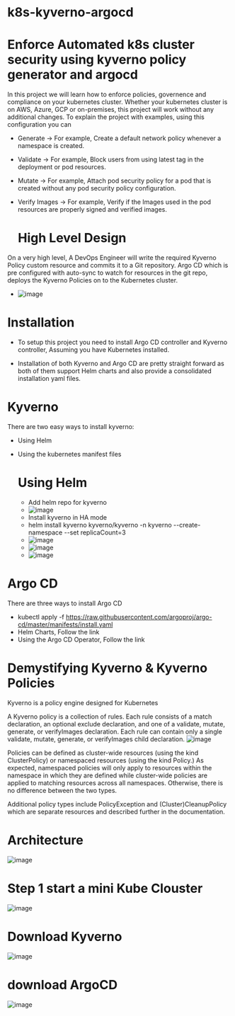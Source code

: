 # k8s-kyverno-argocd

# Enforce Automated k8s cluster security using kyverno policy generator and argocd
In this project we will learn how to enforce policies, governence and compliance on your kubernetes cluster. Whether your kubernetes cluster is on AWS, Azure, GCP or on-premises, this project will work without any additional changes.
To explain the project with examples, using this configuration you can

* Generate -> For example, Create a default network policy whenever a namespace is created.
* Validate -> For example, Block users from using latest tag in the deployment or pod resources.
* Mutate -> For example, Attach pod security policy for a pod that is created without any pod security policy configuration.
* Verify Images -> For example, Verify if the Images used in the pod resources are properly signed and verified images.

   # High Level Design
On a very high level, A DevOps Engineer will write the required Kyverno Policy custom resource and commits it to a Git repository. Argo CD which is pre configured with auto-sync to watch for resources in the git repo, deploys the Kyverno Policies on to the Kubernetes cluster.
* ![image](https://github.com/rogerbarrow/k8s-kyverno-argocd/assets/46138186/f1f49f2b-b8c5-481c-bdd5-e39593f05a96)

  
# Installation
* To setup this project you need to install Argo CD controller and Kyverno controller, Assuming you have Kubernetes installed.

* Installation of both Kyverno and Argo CD are pretty straight forward as both of them support Helm charts and also provide a consolidated installation yaml files.
 # Kyverno
 There are two easy ways to install kyverno:

* Using Helm
* Using the kubernetes manifest files

  # Using Helm
  * Add helm repo for kyverno
  * ![image](https://github.com/rogerbarrow/k8s-kyverno-argocd/assets/46138186/1f0b491e-241c-475c-a440-05e47f815632)
  * Install kyverno in HA mode
  *  helm install kyverno kyverno/kyverno -n kyverno --create-namespace --set replicaCount=3
  *  ![image](https://github.com/rogerbarrow/k8s-kyverno-argocd/assets/46138186/bbd84430-5c49-4a0a-b0ff-84df1d443183)
  *  ![image](https://github.com/rogerbarrow/k8s-kyverno-argocd/assets/46138186/12d404fa-6d84-4e6d-92cb-ade12f166965)
  *  ![image](https://github.com/rogerbarrow/k8s-kyverno-argocd/assets/46138186/16949947-89e4-4d2c-9bbf-5775eaac7227)

# Argo CD
There are three ways to install Argo CD

* kubectl apply -f https://raw.githubusercontent.com/argoproj/argo-cd/master/manifests/install.yaml
* Helm Charts, Follow the link
* Using the Argo CD Operator, Follow the link

# Demystifying Kyverno & Kyverno Policies
Kyverno is a policy engine designed for Kubernetes

A Kyverno policy is a collection of rules. Each rule consists of a match declaration, an optional exclude declaration, and one of a validate, mutate, generate, or verifyImages declaration. Each rule can contain only a single validate, mutate, generate, or verifyImages child declaration.
![image](https://github.com/rogerbarrow/k8s-kyverno-argocd/assets/46138186/77e6333a-17db-48ec-be66-cc226e7aac77)

Policies can be defined as cluster-wide resources (using the kind ClusterPolicy) or namespaced resources (using the kind Policy.) As expected, namespaced policies will only apply to resources within the namespace in which they are defined while cluster-wide policies are applied to matching resources across all namespaces. Otherwise, there is no difference between the two types.

Additional policy types include PolicyException and (Cluster)CleanupPolicy which are separate resources and described further in the documentation.
 # Architecture
 ![image](https://github.com/rogerbarrow/k8s-kyverno-argocd/assets/46138186/6353216e-ab5f-42cb-ad5e-97875869f143)

# Step 1 start a mini Kube Clouster
![image](https://github.com/rogerbarrow/k8s-kyverno-argocd/assets/46138186/f490dfd9-2b24-45a6-8cc8-32cc5d52aad0)

# Download Kyverno
![image](https://github.com/rogerbarrow/k8s-kyverno-argocd/assets/46138186/2ff7a68f-e1f2-4267-8e19-d93a11af4abe)

# download ArgoCD
![image](https://github.com/rogerbarrow/k8s-kyverno-argocd/assets/46138186/9c17b4ff-9a30-44d3-b7fc-adfa40dab9d6)

